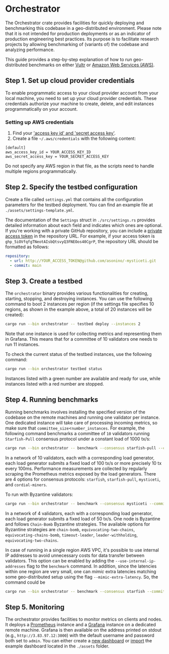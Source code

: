 # Orchestrator

The Orchestrator crate provides facilities for quickly deploying and benchmarking this codebase in a geo-distributed environment. Please note that it is not intended for production deployments or as an indicator of production engineering best practices. Its purpose is to facilitate research projects by allowing benchmarking of (variants of) the codebase and analyzing performance.

This guide provides a step-by-step explanation of how to run geo-distributed benchmarks on either [Vultr](http://vultr.com) or [Amazon Web Services (AWS)](http://aws.amazon.com).

## Step 1. Set up cloud provider credentials

To enable programmatic access to your cloud provider account from your local machine, you need to set up your cloud provider credentials. These credentials authorize your machine to create, delete, and edit instances programmatically on your account.


### Setting up AWS credentials

1. Find your ['access key id' and 'secret access key'](https://docs.aws.amazon.com/cli/latest/userguide/cli-configure-quickstart.html#cli-configure-quickstart-creds).
2. Create a file `~/.aws/credentials` with the following content:

```text
[default]
aws_access_key_id = YOUR_ACCESS_KEY_ID
aws_secret_access_key = YOUR_SECRET_ACCESS_KEY
```

Do not specify any AWS region in that file, as the scripts need to handle multiple regions programmatically.

## Step 2. Specify the testbed configuration

Create a file called `settings.yml` that contains all the configuration parameters for the testbed deployment. You can find an example file at `./assets/settings-template.yml`.

The documentation of the `Settings` struct in `./src/settings.rs` provides detailed information about each field and indicates which ones are optional. If you're working with a private GitHub repository, you can include a [private access token](https://docs.github.com/en/authentication/keeping-your-account-and-data-secure/managing-your-personal-access-tokens) in the repository URL. For example, if your access token is `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`, the repository URL should be formatted as follows:

```yml
repository:
  - url: http://YOUR_ACCESS_TOKEN@github.com/asonino/-mysticeti.git
  - commit: main
```

## Step 3. Create a testbed

The `orchestrator` binary provides various functionalities for creating, starting, stopping, and destroying instances. You can use the following command to boot 2 instances per region (if the settings file specifies 10 regions, as shown in the example above, a total of 20 instances will be created):

```bash
cargo run --bin orchestrator -- testbed deploy --instances 2
```

Note that one instance is used for collecting metrics and representing them in Grafana. This means that for a committee of 10 validators one needs to run 11 instances. 

To check the current status of the testbed instances, use the following command:

```bash
cargo run --bin orchestrator testbed status
```

Instances listed with a green number are available and ready for use, while instances listed with a red number are stopped.

## Step 4. Running benchmarks

Running benchmarks involves installing the specified version of the codebase on the remote machines and running one validator per instance. One dedicated instance will take care of processing incoming metrics, so make sure that `committee_size`<`number_instances`. For example, the following command benchmarks a committee of `10` validators running `Starfish-Pull` consensus protocol under a constant load of 1000 tx/s:

```bash
cargo run --bin orchestrator -- benchmark --consensus starfish-pull --committee 10 --loads 1000
```

In a network of 10 validators, each with a corresponding load generator, each load generator submits a fixed load of 100 tx/s or more precisely 10 tx every 100ms. Performance measurements are collected by regularly scraping the Prometheus metrics exposed by the load generators.
There are 4 options for consensus protocols: `starfish`, `starfish-pull`, `mysticeti`, and `cordial-miners`.

To run with Byzantine validators:
```bash
cargo run --bin orchestrator -- benchmark --consensus mysticeti --committee 4 --loads 200 --mimic-extra-latency --byzantine-nodes 1 --byzantine-strategy chain-bomb 
```
In a network of 4 validators, each with a corresponding load generator, each load generator submits a fixed load of 50 tx/s. One node is Byzantine and follows `Chain-Bomb` Byzantine strategies. The available options for Byzantine strategies are
`chain-bomb`, `equivocating-two-chains`, `equivocating-chains-bomb`, `timeout-leader`, `leader-withholding`, `equivocating-two-chains`.

In case of running in a single region AWS VPC, it's possible to use internal IP addresses to avoid unnecessary costs for data transfer between validators. This option can be enabled by adding the `--use-internal-ip-addresses` flag to the `benchmark` command. In addition,
since the latencies within one region are very small, one can _mimic_ extra latencies matching some geo-distributed setup using the flag `--mimic-extra-latency`. So, the command could be

```bash
cargo run --bin orchestrator -- benchmark --consensus starfish --committee 10 --loads 20000 --byzantine-nodes 1 --byzantine-strategy equivocating-chains-bomb --mimic-extra-latency --use-internal-ip-addresses 
```


## Step 5. Monitoring

The orchestrator provides facilities to monitor metrics on clients and nodes. It deploys a [Prometheus](https://prometheus.io) instance and a [Grafana](https://grafana.com) instance on a dedicated remote machine. Grafana is then available on the address printed on stdout (e.g., `http://3.83.97.12:3000`) with the default username and password both set to `admin`. You can either create a [new dashboard](https://grafana.com/docs/grafana/latest/getting-started/build-first-dashboard/) or [import](https://grafana.com/docs/grafana/latest/dashboards/manage-dashboards/#import-a-dashboard) the example dashboard located in the `./assets` folder.
